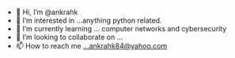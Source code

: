 - 👋 Hi, I’m @ankrahk
- 👀 I’m interested in ...anything python related.
- 🌱 I’m currently learning ... computer networks and cybersecurity
- 💞️ I’m looking to collaborate on ...
- 📫 How to reach me ...ankrahk84@yahoo.com

<!---
ankrahk/ankrahk is a ✨ special ✨ repository because its `README.md` (this file) appears on your GitHub profile.
You can click the Preview link to take a look at your changes.
--->
